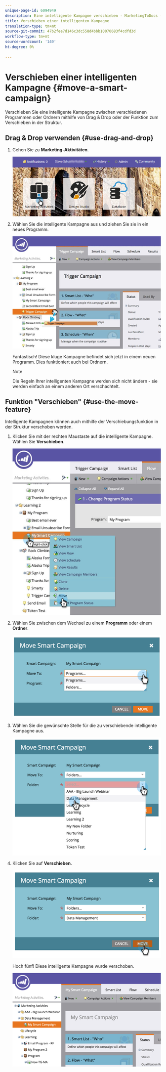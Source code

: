 ```yaml
---
unique-page-id: 6094949
description: Eine intelligente Kampagne verschieben - MarketingToDocs - Produktdokumentation
title: Verschieben einer intelligenten Kampagne
translation-type: tm+mt
source-git-commit: 47b2fee7d146c3dc558d4bbb10070683f4cdfd3d
workflow-type: tm+mt
source-wordcount: '140'
ht-degree: 0%

---
```



# Verschieben einer intelligenten Kampagne {#move-a-smart-campaign}

Verschieben Sie eine intelligente Kampagne zwischen verschiedenen Programmen oder Ordnern mithilfe von Drag &amp; Drop oder der Funktion zum Verschieben in der Struktur.

## Drag &amp; Drop verwenden {#use-drag-and-drop}

1. Gehen Sie zu **Marketing-Aktivitäten**.

   ![](assets/login-marketing-activities-2.png)

1. Wählen Sie die intelligente Kampagne aus und ziehen Sie sie in ein neues Programm.

   ![](assets/rockclimbing-tabfix.jpg)

   Fantastisch! Diese kluge Kampagne befindet sich jetzt in einem neuen Programm. Dies funktioniert auch bei Ordnern.

   >[!NOTE]
   >
   >Die Regeln Ihrer intelligenten Kampagne werden sich nicht ändern - sie werden einfach an einem anderen Ort verschachtelt.

## Funktion &quot;Verschieben&quot; {#use-the-move-feature}

Intelligente Kampagnen können auch mithilfe der Verschiebungsfunktion in der Struktur verschoben werden.

1. Klicken Sie mit der rechten Maustaste auf die intelligente Kampagne. Wählen Sie **Verschieben**.

   ![](assets/rockclimbing2.jpg)

1. Wählen Sie zwischen dem Wechsel zu einem **Programm** oder einem **Ordner**.

   ![](assets/image2015-2-25-13-3a34-3a20.png)

1. Wählen Sie die gewünschte Stelle für die zu verschiebende intelligente Kampagne aus.

   ![](assets/image2015-2-25-13-3a36-3a4.png)

1. Klicken Sie auf **Verschieben**.

   ![](assets/image2015-2-25-13-3a37-3a44.png)

   Hoch fünf! Diese intelligente Kampagne wurde verschoben.

   ![](assets/image2015-2-25-13-39-51-copy-281-29.png)

